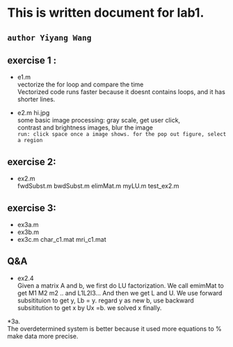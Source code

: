# This is written document for lab1. 
`author Yiyang Wang`
---

## exercise 1 : 
* e1.m </br>
 vectorize the for loop and compare the time </br>
 Vectorized code runs faster because it doesnt contains loops, and it has shorter lines.

* e2.m  hi.jpg </br>
some basic image processing: gray scale, get user click,</br>
contrast and brightness images, blur the image </br>
`run: click space once a image shows. for the pop out figure, select a region` </br>


## exercise 2: 
* ex2.m </br>
fwdSubst.m  bwdSubst.m  elimMat.m  myLU.m  test_ex2.m </br>



## exercise 3: 
* ex3a.m
* ex3b.m
* ex3c.m
char_c1.mat
mri_c1.mat
		
		
## Q&A
* ex2.4 </br>
Given a matrix A and b, we first do LU factorization. We call emimMat to get M1 M2 m2 .. and L1L2l3... And then we get L and U. We use forward subsitituion to get y, Lb = y. regard y as new b, use backward subsititution to get x by Ux =b. we solved x finally. 

*3a.</br> 
The overdetermined system is better because it used more equations to
  % make data more precise. 
  
